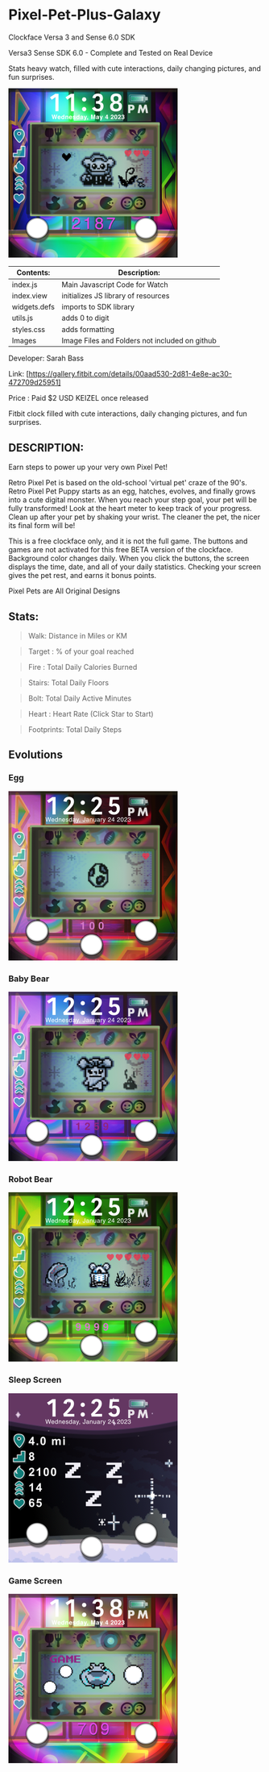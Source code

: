 # Pixel-Pet-Plus-Galaxy
Clockface Versa 3 and Sense 6.0 SDK 

Versa3 Sense SDK 6.0 - Complete and Tested on Real Device

Stats heavy watch, filled with cute interactions, daily changing pictures, and fun surprises.

![Alt text](https://github.com/SarahBass/Pixel-Pet-Plus-Galaxy/blob/main/promo/Versa3_336_pixel_4.png)

Contents: | Description:
--------- | ------------
index.js  | Main Javascript Code for Watch 
index.view | initializes JS library of resources
widgets.defs | imports to SDK library
utils.js | adds 0 to digit
styles.css | adds formatting
Images    | Image Files and Folders not included on github


 
 Developer: Sarah Bass
 
 Link: [https://gallery.fitbit.com/details/00aad530-2d81-4e8e-ac30-472709d25951]
 
 Price : Paid $2 USD KEIZEL once released
 
Fitbit clock filled with cute interactions, daily changing pictures, and fun surprises.

## DESCRIPTION:
Earn steps to power up your very own Pixel Pet!

Retro Pixel Pet is based on the old-school 'virtual pet' craze of the 90's. Retro Pixel Pet Puppy starts as an egg, hatches, evolves, and finally grows into a cute digital monster. When you reach your step goal, your pet will be fully transformed! Look at the heart meter to keep track of your progress. Clean up after your pet by shaking your wrist. The cleaner the pet, the nicer its final form will be!

This is a free clockface only, and it is not the full game. The buttons and games are not activated for this free BETA version of the clockface. Background color changes daily. When you click the buttons, the screen displays the time, date, and all of your daily statistics. Checking your screen gives the pet rest, and earns it bonus points.

Pixel Pets are All Original Designs


## Stats:

>Walk: Distance in Miles or KM

>Target : % of your goal reached

>Fire : Total Daily Calories Burned

>Stairs: Total Daily Floors

>Bolt: Total Daily Active Minutes

>Heart : Heart Rate (Click Star to Start)

>Footprints: Total Daily Steps

## Evolutions

### Egg

![Alt text](https://github.com/SarahBass/Galaxy-Pixel-Pet/blob/main/Promo/CBB270D9-A1B1-49DB-A0D8-8C4D121491CF.png)

### Baby Bear

![Alt text](https://github.com/SarahBass/Galaxy-Pixel-Pet/blob/main/Promo/987F3E15-F4B0-4A19-B58E-B6FBBF89AD0E.png)

### Robot Bear

![Alt text](https://github.com/SarahBass/Galaxy-Pixel-Pet/blob/main/Promo/DED877FC-241D-4777-8C96-E103DE7A27AD.png)


### Sleep Screen

![Alt text](https://github.com/SarahBass/Galaxy-Pixel-Pet/blob/main/Promo/1EC68961-7F57-4808-B2F1-EFF45811E13C.png)

### Game Screen

![Alt text](https://github.com/SarahBass/Pixel-Pet-Plus-Galaxy/blob/main/promo/Versa3_336_pixel_4%202.png)
